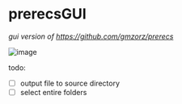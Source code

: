 # prerecsGUI

*gui version of https://github.com/gmzorz/prerecs*

![image](https://user-images.githubusercontent.com/60933760/167317408-fff25c6a-52fc-4bda-a625-4e18003a6b96.png)

todo: 
- [ ] output file to source directory
- [ ] select entire folders
